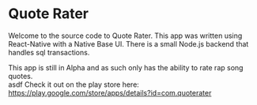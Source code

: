 # Quote Rater

Welcome to the source code to Quote Rater. This app was written using React-Native with a Native Base UI.  There is a small Node.js backend that handles sql transactions. 

This app is still in Alpha and as such only has the ability to rate rap song quotes.  
asdf
Check it out on the play store here: https://play.google.com/store/apps/details?id=com.quoterater
